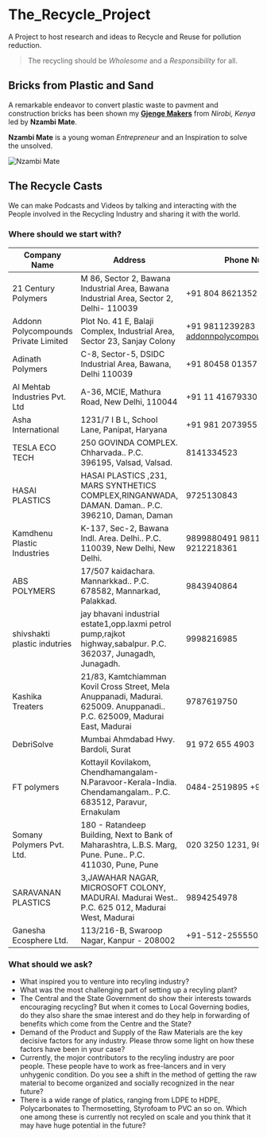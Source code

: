 # The_Recycle_Project

A Project to host research and ideas to Recycle and Reuse for pollution reduction.

> The recycling should be *Wholesome* and a *Responsibility* for all.

## Bricks from Plastic and Sand

A remarkable endeavor to convert plastic waste to pavment and construction bricks has been shown my **[Gjenge Makers](https://www.gjenge.co.ke/ "Gjenge Makers")** from *Nirobi, Kenya* led by **Nzambi Mate**.

**Nzambi Mate** is a young woman *Entrepreneur* and an Inspiration to solve the unsolved.

![Nzambi Mate](https://external-content.duckduckgo.com/iu/?u=https%3A%2F%2Fnews-lt.gismeteo.st%2F2021%2F07%2F48d86d93.jpg&f=1&nofb=1)

## The Recycle Casts

We can make Podcasts and Videos by talking and interacting with the People involved in the Recycling Industry and sharing it with the world.

### Where should we start with?

|Company Name| Address | Phone Number | Website |
|---|---|---|---|
 21 Century Polymers |  M 86, Sector 2, Bawana Industrial Area, Bawana Industrial Area, Sector 2, Delhi- 110039 | +91 804 8621352 | [https://www.21centurypolymers.in](https://www.21centurypolymers.in)
 Addonn Polycompounds Private Limited | Plot No. 41 E, Balaji Complex, Industrial Area, Sector 23, Sanjay Colony | 	+91 9811239283 addonnpolycompounds@gmail.com | [www.addonnpolycompounds.com](www.addonnpolycompounds.com)
 Adinath Polymers | C-8, Sector-5, DSIDC Industrial Area, Bawana, Delhi 110039 | +91 80458 01357 | [www.absgranulesdelhi.in](www.absgranulesdelhi.in)
 Al Mehtab Industries Pvt. Ltd | A-36, MCIE, Mathura Road, New Delhi, 110044 | 	+91 11 41679330 | [	info@almehtabindustries.com](	info@almehtabindustries.com)
 Asha International | 1231/7 I B L, School Lane, Panipat, Haryana | +91 981 2073955 | [www.ashainternational.co.in](www.ashainternational.co.in)
 TESLA ECO TECH | 250 GOVINDA COMPLEX. Chharvada.. P.C. 396195, Valsad, Valsad. | 8141334523 | [https://telsaecotech.tradeindia.com/](https://telsaecotech.tradeindia.com/)
 HASAI PLASTICS | HASAI PLASTICS ,231, MARS SYNTHETICS COMPLEX,RINGANWADA, DAMAN. Daman.. P.C. 396210, Daman, Daman | 9725130843 | |
 Kamdhenu Plastic Industries | K-137, Sec-2, Bawana Indl. Area. Delhi.. P.C. 110039, New Delhi, New Delhi. | 9899880491 9811030156 9212218361 | |
 ABS POLYMERS | 17/507 kaidachara. Mannarkkad.. P.C. 678582, Mannarkad, Palakkad. | 9843940864 | [https://www.abspolymers.in/](https://www.abspolymers.in/)
 shivshakti plastic indutries | jay bhavani industrial estate1,opp.laxmi petrol pump,rajkot highway,sabalpur. P.C. 362037, Junagadh, Junagadh. | 9998216985
 Kashika Treaters | 21/83, Kamtchiamman Kovil Cross Street, Mela Anuppanadi, Madurai. 625009. Anuppanadi.. P.C. 625009, Madurai East, Madurai | 9787619750 | |
 DebriSolve | Mumbai Ahmdabad Hwy. Bardoli, Surat | 91 972 655 4903 | |
 FT polymers | Kottayil Kovilakom, Chendhamangalam- N.Paravoor-Kerala-India. Chendamangalam.. P.C. 683512, Paravur, Ernakulam | 0484-2519895 +919495970895 | |
 Somany Polymers Pvt. Ltd. | 180 - Ratandeep Building, Next to Bank of Maharashtra, L.B.S. Marg, Pune. Pune.. P.C. 411030, Pune, Pune | 020 3250 1231,  98 9032 4751 | |
 SARAVANAN PLASTICS | 3,JAWAHAR NAGAR, MICROSOFT COLONY, MADURAI. Madurai West.. P.C. 625 012, Madurai West, Madurai | 9894254978 | |
 Ganesha Ecosphere Ltd. | 113/216-B, Swaroop Nagar, Kanpur - 208002 | +91-512-2555505-06 | |
### What should we ask?

* What inspired you to venture into recyling industry?
* What was the most challenging part of setting up a recyling plant?
* The Central and the State Government do show their interests towards encouraging recycling? But when it comes to Local Governing bodies, do they also share the smae interest and do they help in forwarding of benefits which come from the Centre and the State?
* Demand of the Product and Supply of the Raw Materials are the key decisive factors for any industry. Please throw some light on how these factors have been in your case?
* Currently, the mojor contributors to the recyling industry are poor people. These people have to work as free-lancers and in very unhygenic condition. Do you see a shift in the method of getting the raw material to become organized and socially recognized in the near future?
* There is a wide range of platics, ranging from LDPE to HDPE, Polycarbonates to Thermosetting, Styrofoam to PVC an so on. Which one among these is currently not recyled on scale and you think that it may have huge potential in the future?
